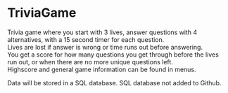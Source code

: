 # TriviaGame
Trivia game where you start with 3 lives, answer questions with 4 alternatives, with a 15 second timer for each question.  
Lives are lost if answer is wrong or time runs out before answering.  
You get a score for how many questions you get through before the lives run out, or when there are no more unique questions left.  
Highscore and general game information can be found in menus.  

Data will be stored in a SQL database.
SQL database not added to Github.
